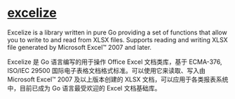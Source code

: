 # [excelize](https://github.com/360EntSecGroup-Skylar/excelize)

Excelize is a library written in pure Go providing a set of functions that allow you to write to and read from XLSX files. Supports reading and writing XLSX file generated by Microsoft Excel™ 2007 and later.

Excelize 是 Go 语言编写的用于操作 Office Excel 文档类库，基于 ECMA-376, ISO/IEC 29500 国际电子表格文档格式标准。可以使用它来读取、写入由 Microsoft Excel™ 2007 及以上版本创建的 XLSX 文档，可以应用于各类报表系统中，目前已成为 Go 语言最受欢迎的 Excel 文档基础库。
